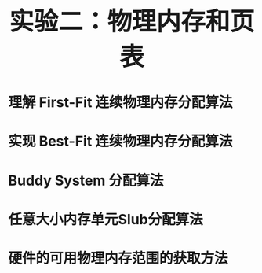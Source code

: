 <h1 align="center" style="font-size: 50px"> 实验二：物理内存和页表 </h1>



# 理解 First-Fit 连续物理内存分配算法

# 实现 Best-Fit 连续物理内存分配算法

# Buddy System 分配算法

# 任意大小内存单元Slub分配算法

# 硬件的可用物理内存范围的获取方法

